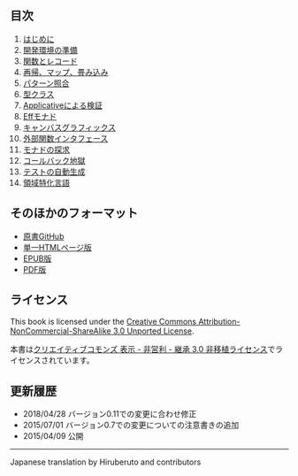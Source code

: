## 目次

1. [はじめに](chapter01.html)
2. [開発環境の準備](chapter02.html)
3. [関数とレコード](chapter03.html)
4. [再帰、マップ、畳み込み](chapter04.html)
5. [パターン照合](chapter05.html)
6. [型クラス](chapter06.html)
7. [Applicativeによる検証](chapter07.html)
8. [Effモナド](chapter08.html)
9. [キャンバスグラフィックス](chapter09.html)
10. [外部関数インタフェース](chapter10.html)
11. [モナドの探求](chapter11.html)
12. [コールバック地獄](chapter12.html)
13. [テストの自動生成](chapter13.html)
14. [領域特化言語](chapter14.html)

## そのほかのフォーマット

- [原書GitHub](https://github.com/paf31/purescript-book)
- [単一HTMLページ版](purescript-book-ja.html)
- [EPUB版](purescript-book-ja.epub)
- [PDF版](purescript-book-ja.pdf)


## ライセンス

This book is licensed under the [Creative Commons Attribution-NonCommercial-ShareAlike 3.0 Unported License](http://creativecommons.org/licenses/by-nc-sa/3.0/deed.en_US).

本書は[クリエイティブコモンズ 表示 - 非営利 - 継承 3.0 非移植ライセンス](http://creativecommons.org/licenses/by-nc-sa/3.0/deed.ja)でライセンスされています。

## 更新履歴

* 2018/04/28 バージョン0.11での変更に合わせ修正
* 2015/07/01 バージョン0.7での変更についての注意書きの追加 
* 2015/04/09 公開

----

Japanese translation by Hiruberuto and contributors
